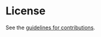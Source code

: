 # License

See the
[guidelines for contributions](https://github.com/yoavweiss/httponly_prefix/blob/main/CONTRIBUTING.md).
